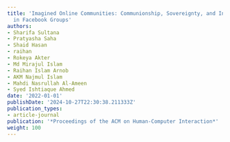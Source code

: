 ```yaml
---
title: 'Imagined Online Communities: Communionship, Sovereignty, and Inclusiveness
  in Facebook Groups'
authors:
- Sharifa Sultana
- Pratyasha Saha
- Shaid Hasan
- raihan
- Rokeya Akter
- Md Mirajul Islam
- Raihan Islam Arnob
- AKM Najmul Islam
- Mahdi Nasrullah Al-Ameen
- Syed Ishtiaque Ahmed
date: '2022-01-01'
publishDate: '2024-10-27T22:30:38.211333Z'
publication_types:
- article-journal
publication: '*Proceedings of the ACM on Human-Computer Interaction*'
weight: 100
---
```

